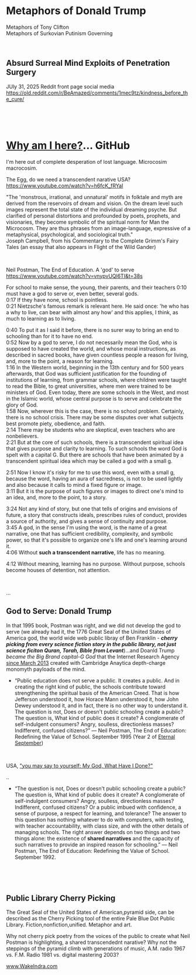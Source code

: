 # Metaphors of Donald Trump

Metaphors of Tony Clifton   
Metaphors of Surkovian Putinism Governing

&nbsp;

## Absurd Surreal Mind Exploits of Penetration Surgery 

JUly 31, 2025 Reddit front page social media    
https://old.reddit.com/r/BeAmazed/comments/1mec9tz/kindness_before_the_cure/

&nbsp;

&nbsp;

# [Why am I here?](https://www.youtube.com/watch?v=5IsSpAOD6K8)... GitHub

I'm here out of complete desperation of lost language. Microcosim macrocosim. 

The Egg, do we need a transcendent narative USA?    
https://www.youtube.com/watch?v=h6fcK_fRYaI

"The 'monstrous, irrational, and unnatural' motifs in folktale and myth are derived from the reservoirs of dream and vision. On the dream level such images represent the total state of the individual dreaming psyche. But clarified of personal distortions and profounded by poets, prophets, and visionaries, they become symbolic of the spiritual norm for Man the Microcosm. They are thus phrases from an image-language, expressive of a metaphysical, psychological, and sociological truth."     
Joseph Campbell, from his Commentary to the Complete Grimm's Fairy Tales (an essay that also appears in Flight of the Wild Gander)

&nbsp;

Neil Postman, The End of Education. A 'god' to serve   
https://www.youtube.com/watch?v=vnypvUQl6TI&t=38s    

For school to make sense, the young, their parents, and their teachers
0:10
must have a god to serve or, even better, several gods.    
0:17
If they have none, school is pointless.   
0:21
Nietzsche's famous remark is relevant here.
He said once:
'he who has a why to live, can bear with almost any how'
and this applies, I think, as much to learning as to living.     

0:40
To put it as I said it before, there is no surer way to bring an end to schooling than for it to have no end.    
0:52
Now by a god to serve, I do not necessarily mean the God, who is supposed to have created the world, and whose moral instructions, as described in sacred books, have given countless people a reason for living, and, more to the point, a reason for learning.     
1:16
In the Western world, beginning in the 13th century and for 500 years afterwards, that God was sufficient justification for the founding of institutions of learning, from grammar schools, where children were taught to read the Bible, to great universities, where men were trained to be ministers of God. Even today, there are some schools in the West, and most in the Islamic world, whose central purpose is to serve and celebrate the glory of God.    
1:58
Now, wherever this is the case, there is no school problem. Certainly, there is no school crisis. There may be some disputes over what subjects best promote piety, obedience, and faith.      
2:14
There may be students who are skeptical, even teachers who are nonbelievers.   
2:21
But at the core of such schools, there is a transcendent spiritual idea
that gives purpose and clarity to learning. To such schools the word God is spelt with a capital G.
But there are schools that have been animated by a transcendent spiritual idea
which may be called a god with a small g.    

2:51
Now I know it's risky for me to use this word, even with a small g,
because the word, having an aura of sacredness, is not to be used lightly
and also because it calls to mind a fixed figure or image.    
3:11
But it is the purpose of such figures or images
to direct one's mind to an idea,
and, more to the point, to a story.     

3:24
Not any kind of story,
but one that tells of origins and envisions of future,
a story that constructs ideals, prescribes rules of conduct,
provides a source of authority, and gives a sense of continuity and purpose.    
3:45
A god, in the sense I'm using the word, is the name of a great narrative,
one that has sufficient credibility, complexity, and symbolic power,
so that it's possible to organize one's life and one's learning around it.    
4:06
Without **such a transcendent narrative**, life has no meaning.    

4:12
Without meaning, learning has no purpose. Without purpose, schools become houses of detention, not attention.

&nbsp;

...

## God to Serve: Donald Trump

In that 1995 book, Postman was right, and we did not develop the god to serve (we already had it, the 1776 Great Seal of the Uniited States of America god, the world wide web public libray of Ben Franklin - ***cherry picking from every science fiction story in the public library, not just science ficiton Quran, Torah, Bible from Levant***)...and Doanld Trump *became the Big Brand capital-G God* that the Internet Research Agency [since March 2013](../Operation_Matthew_4_19_on_monday_2024-03-31.md) created with Cambridge Anaytica depth-charge monomyth payloads of the mind.

* “Public education does not serve a public. It creates a public. And in creating the right kind of public, the schools contribute toward strengthening the spiritual basis of the American Creed. That is how Jefferson understood it, how Horace Mann understood it, how John Dewey understood it, and in fact, there is no other way to understand it. The question is not, Does or doesn't public schooling create a public? The question is, What kind of public does it create? A conglomerate of self-indulgent consumers? Angry, soulless, directionless masses? Indifferent, confused citizens?” ― Neil Postman, The End of Education: Redefining the Value of School. September 1995 (Year 2 of [Eternal September](https://en.wikipedia.org/wiki/Eternal_September))

&nbsp;

USA, ["you may say to yourself: My God, What Have I Done?"](https://youtu.be/5IsSpAOD6K8?t=145)

..

* “The question is not, Does or doesn't public schooling create a public? The question is, What kind of public does it create? A conglomerate of self-indulgent consumers? Angry, soulless, directionless masses? Indifferent, confused citizens? Or a public imbued with confidence, a sense of purpose, a respect for learning, and tolerance? The answer to this question has nothing whatever to do with computers, with testing, with teacher accountability, with class size, and with the other details of managing schools. The right answer depends on two things and two things alone: the existence of **shared narratives** and the capacity of such narratives to provide an inspired reason for schooling.”
― Neil Postman, The End of Education: Redefining the Value of School. September 1992.

&nbsp;

&nbsp;

## Public Library Cherry Picking

The Great Seal of the United States of American,pyramid side, can be described as the Cherry Picking tool of the entire Pale Blue Dot Public Library. Fiction,nonfiction,unified. Metaphor and art.

Why not cherry pick poetry from the voices of the public to create what Neil Postman is highlighting, a shared transcendednt narative? Why not the steppings of the pyramid climb with generations of music, A.M. radio 1967 vs. F.M. Radio 1981 vs. digital mastering 2003?


www.WakeIndra.com
